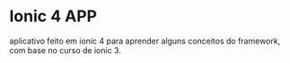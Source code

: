 ﻿# Ionic 4 APP
aplicativo feito em ionic 4 para aprender alguns conceitos do framework, com base no curso de ionic 3.
 
